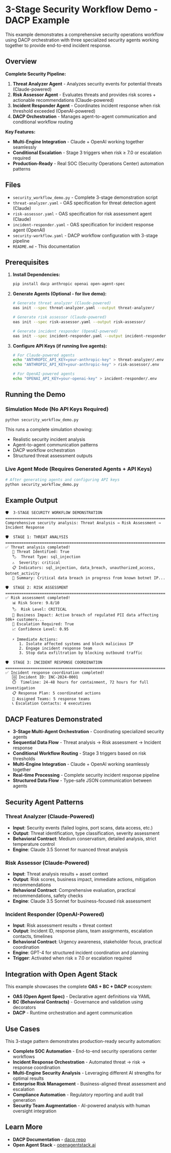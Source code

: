 # 3-Stage Security Workflow Demo - DACP Example

This example demonstrates a comprehensive security operations workflow using DACP orchestration with three specialized security agents working together to provide end-to-end incident response.

## Overview

**Complete Security Pipeline:**
1. **Threat Analyzer Agent** - Analyzes security events for potential threats (Claude-powered)
2. **Risk Assessor Agent** - Evaluates threats and provides risk scores + actionable recommendations (Claude-powered)
3. **Incident Responder Agent** - Coordinates incident response when risk threshold exceeded (OpenAI-powered)
4. **DACP Orchestration** - Manages agent-to-agent communication and conditional workflow routing

**Key Features:**
- **Multi-Engine Integration** - Claude + OpenAI working together seamlessly
- **Conditional Escalation** - Stage 3 triggers when risk ≥ 7.0 or escalation required
- **Production-Ready** - Real SOC (Security Operations Center) automation patterns

## Files

- `security_workflow_demo.py` - Complete 3-stage demonstration script
- `threat-analyzer.yaml` - OAS specification for threat detection agent (Claude)
- `risk-assessor.yaml` - OAS specification for risk assessment agent (Claude)
- `incident-responder.yaml` - OAS specification for incident response agent (OpenAI)
- `security-workflow.yaml` - DACP workflow configuration with 3-stage pipeline
- `README.md` - This documentation

## Prerequisites

1. **Install Dependencies:**
   ```bash
   pip install dacp anthropic openai open-agent-spec
   ```

2. **Generate Agents (Optional - for live demo):**
   ```bash
   # Generate threat analyzer (Claude-powered)
   oas init --spec threat-analyzer.yaml --output threat-analyzer/
   
   # Generate risk assessor (Claude-powered)
   oas init --spec risk-assessor.yaml --output risk-assessor/
   
   # Generate incident responder (OpenAI-powered)
   oas init --spec incident-responder.yaml --output incident-responder/
   ```

3. **Configure API Keys (if running live agents):**
   ```bash
   # For Claude-powered agents
   echo "ANTHROPIC_API_KEY=your-anthropic-key" > threat-analyzer/.env
   echo "ANTHROPIC_API_KEY=your-anthropic-key" > risk-assessor/.env
   
   # For OpenAI-powered agents
   echo "OPENAI_API_KEY=your-openai-key" > incident-responder/.env
   ```

## Running the Demo

### Simulation Mode (No API Keys Required)
```bash
python security_workflow_demo.py
```

This runs a complete simulation showing:
- Realistic security incident analysis
- Agent-to-agent communication patterns
- DACP workflow orchestration
- Structured threat assessment outputs

### Live Agent Mode (Requires Generated Agents + API Keys)
```bash
# After generating agents and configuring API keys
python security_workflow_demo.py
```

## Example Output

```
🛡️  3-STAGE SECURITY WORKFLOW DEMONSTRATION
======================================================================
Comprehensive security analysis: Threat Analysis → Risk Assessment → Incident Response

🛡️  STAGE 1: THREAT ANALYSIS
======================================================================
✅ Threat analysis completed!
   🚨 Threat Identified: True
   🏷️  Threat Type: sql_injection
   ⚠️  Severity: critical
   📋 Indicators: sql_injection, data_breach, unauthorized_access, botnet_activity
   📝 Summary: Critical data breach in progress from known botnet IP...

🛡️  STAGE 2: RISK ASSESSMENT
======================================================================
✅ Risk assessment completed!
   📊 Risk Score: 9.8/10
   🏷️  Risk Level: CRITICAL
   💼 Business Impact: Active breach of regulated PII data affecting 50k+ customers...
   🚨 Escalation Required: True
   📈 Confidence Level: 0.95

   ⚡ Immediate Actions:
      1. Isolate affected systems and block malicious IP
      2. Engage incident response team
      3. Stop data exfiltration by blocking outbound traffic

🛡️  STAGE 3: INCIDENT RESPONSE COORDINATION
======================================================================
✅ Incident response coordination completed!
   🆔 Incident ID: INC-2024-0001
   ⏱️  Timeline: 24-48 hours for containment, 72 hours for full investigation
   📋 Response Plan: 5 coordinated actions
   👥 Assigned Teams: 5 response teams
   📞 Escalation Contacts: 4 executives
```

## DACP Features Demonstrated

- **3-Stage Multi-Agent Orchestration** - Coordinating specialized security agents
- **Sequential Data Flow** - Threat analysis → Risk assessment → Incident response
- **Conditional Workflow Routing** - Stage 3 triggers based on risk thresholds
- **Multi-Engine Integration** - Claude + OpenAI working seamlessly together
- **Real-time Processing** - Complete security incident response pipeline
- **Structured Data Flow** - Type-safe JSON communication between agents

## Security Agent Patterns

### Threat Analyzer (Claude-Powered)
- **Input**: Security events (failed logins, port scans, data access, etc.)
- **Output**: Threat identification, type classification, severity assessment
- **Behavioral Contract**: Medium conservatism, detailed analysis, strict temperature control
- **Engine**: Claude 3.5 Sonnet for nuanced threat analysis

### Risk Assessor (Claude-Powered)
- **Input**: Threat analysis results + asset context
- **Output**: Risk scores, business impact, immediate actions, mitigation recommendations
- **Behavioral Contract**: Comprehensive evaluation, practical recommendations, safety checks
- **Engine**: Claude 3.5 Sonnet for business-focused risk assessment

### Incident Responder (OpenAI-Powered)
- **Input**: Risk assessment results + threat context
- **Output**: Incident ID, response plans, team assignments, escalation contacts, timelines
- **Behavioral Contract**: Urgency awareness, stakeholder focus, practical coordination
- **Engine**: GPT-4 for structured incident coordination and planning
- **Trigger**: Activated when risk ≥ 7.0 or escalation required

## Integration with Open Agent Stack

This example showcases the complete **OAS + BC + DACP** ecosystem:

- **OAS (Open Agent Spec)** - Declarative agent definitions via YAML
- **BC (Behavioral Contracts)** - Governance and validation using decorators  
- **DACP** - Runtime orchestration and agent communication

## Use Cases

This 3-stage pattern demonstrates production-ready security automation:

- **Complete SOC Automation** - End-to-end security operations center workflows
- **Incident Response Orchestration** - Automated threat → risk → response coordination
- **Multi-Engine Security Analysis** - Leveraging different AI strengths for optimal results
- **Enterprise Risk Management** - Business-aligned threat assessment and escalation
- **Compliance Automation** - Regulatory reporting and audit trail generation
- **Security Team Augmentation** - AI-powered analysis with human oversight integration

## Learn More

- **DACP Documentation** - [dacp repo](https://github.com/aswhitehouse/dacp)
- **Open Agent Stack** - [openagentstack.ai](https://openagentstack.ai)